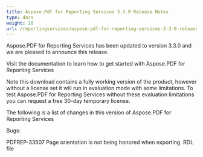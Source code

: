 ```yaml
---
title: Aspose.Pdf for Reporting Services 3.3.0 Release Notes
type: docs
weight: 10
url: /reportingservices/aspose-pdf-for-reporting-services-3-3-0-release-notes/
---
```


Aspose.PDF for Reporting Services has been updated to version 3.3.0 and we are pleased to announce this release.

Visit the documentation to learn how to get started with Aspose.PDF for Reporting Services

Note this download contains a fully working version of the product, however without a license set it will run in evaluation mode with some limitations. To test Aspose.PDF for Reporting Services without these evaluation limitations you can request a free 30-day temporary license.

The following is a list of changes in this version of Aspose.PDF for Reporting Services

Bugs:

PDFREP-33507 Page orientation is not being honored when exporting .RDL file
